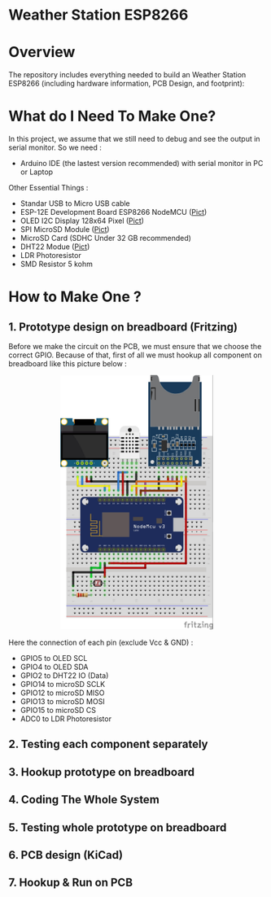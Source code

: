 # Weather Station ESP8266

# Overview
The repository includes everything needed to build an Weather Station ESP8266 (including hardware information, PCB Design, and footprint):

# What do I Need To Make One?
In this project, we assume that we still need to debug and see the output in serial monitor. So we need :
- Arduino IDE (the lastest version recommended) with serial monitor in PC or Laptop

Other Essential Things :
- Standar USB to Micro USB cable
- ESP-12E Development Board ESP8266 NodeMCU ([Pict](https://raw.githubusercontent.com/wirahitaputramas/Weather-Station-ESP8266-PT-INTI-Internship/master/images/ESP%2012E%20Development%20Board.jpg "ESP-12E Development Board ESP8266 NodeMCU"))
- OLED I2C Display 128x64 Pixel ([Pict](https://raw.githubusercontent.com/wirahitaputramas/Weather-Station-ESP8266-PT-INTI-Internship/master/images/OLED%20I2C%20Display.jpg "OLED I2C Display 128x64 Pixel"))
- SPI MicroSD Module ([Pict](https://raw.githubusercontent.com/wirahitaputramas/Weather-Station-ESP8266-PT-INTI-Internship/master/images/MicroSD%20Modul.jpg "MicroSD Module"))
- MicroSD Card (SDHC Under 32 GB recommended)
- DHT22 Modue ([Pict](https://raw.githubusercontent.com/wirahitaputramas/Weather-Station-ESP8266-PT-INTI-Internship/master/images/DHT22%20Module.jpgg "DHT22 Module"))
- LDR Photoresistor
- SMD Resistor 5 kohm

# How to Make One ?

## 1. Prototype design on breadboard (Fritzing)
Before we make the circuit on the PCB, we must ensure that we choose the correct GPIO. Because of that, first of all we must hookup all component on breadboard like this picture below :
<div align="center">
  <img src="images/Weather-Station-V-2.0.jpg" width="300" height="500">
</div>

Here the connection of each pin (exclude Vcc & GND) :
- GPIO5 to OLED SCL
- GPIO4 to OLED SDA
- GPIO2 to DHT22 IO (Data)
- GPIO14 to microSD SCLK
- GPIO12 to microSD MISO
- GPIO13 to microSD MOSI
- GPIO15 to microSD CS
- ADC0 to LDR Photoresistor


## 2. Testing each component separately

## 3. Hookup prototype on breadboard

## 4. Coding The Whole System

## 5. Testing whole prototype on breadboard

## 6. PCB design (KiCad)

## 7. Hookup & Run on PCB
